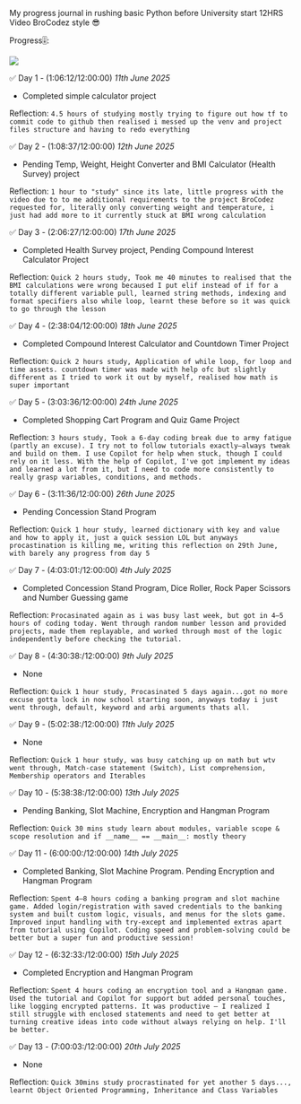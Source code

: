 My progress journal in rushing basic Python before University start 12HRS Video BroCodez style 😎

Progress🎚️: 

![](https://geps.dev/progress/54)

✅ Day 1 - (1:06:12/12:00:00) *11th June 2025*
 - Completed simple calculator project

Reflection:  `4.5 hours of studying mostly trying to figure out how tf to commit code to github then realised i messed up the venv and project files structure and having to redo everything`

✅ Day 2 - (1:08:37/12:00:00) *12th June 2025*
 - Pending Temp, Weight, Height Converter and BMI Calculator (Health Survey) project

Reflection:  `1 hour to "study" since its late, little progress with the video due to to me additional requirements to the project BroCodez requested for, literally only converting weight and temperature, i just had add more to it currently stuck at BMI wrong calculation`

✅ Day 3 - (2:06:27/12:00:00) *17th June 2025*
 - Completed Health Survey project, Pending Compound Interest Calculator Project

Reflection:  `Quick 2 hours study, Took me 40 minutes to realised that the BMI calculations were wrong becaused I put elif instead of if for a totally different variable pull, learned string methods, indexing and format specifiers also while loop, learnt these before so it was quick to go through the lesson`

✅ Day 4 - (2:38:04/12:00:00) *18th June 2025*
 - Completed Compound Interest Calculator and Countdown Timer Project

Reflection:  `Quick 2 hours study, Application of while loop, for loop and time assets. countdown timer was made with help ofc but slightly different as I tried to work it out by myself, realised how math is super important`

✅ Day 5 - (3:03:36/12:00:00) *24th June 2025*
 - Completed Shopping Cart Program and Quiz Game Project

Reflection:  `3 hours study, Took a 6-day coding break due to army fatigue (partly an excuse). I try not to follow tutorials exactly—always tweak and build on them. I use Copilot for help when stuck, though I could rely on it less. With the help of Copilot, I've got implement my ideas and learned a lot from it, but I need to code more consistently to really grasp variables, conditions, and methods.`

✅ Day 6 - (3:11:36/12:00:00) *26th June 2025*
 - Pending Concession Stand Program

Reflection:  `Quick 1 hour study, learned dictionary with key and value and how to apply it, just a quick session LOL but anyways procastination is killing me, writing this reflection on 29th June, with barely any progress from day 5`

✅ Day 7 - (4:03:01:/12:00:00) *4th July 2025*
 - Completed Concession Stand Program, Dice Roller, Rock Paper Scissors and Number Guessing game

Reflection:  `Procasinated again as i was busy last week, but got in 4–5 hours of coding today. Went through random number lesson and provided projects, made them replayable, and worked through most of the logic independently before checking the tutorial.`

✅ Day 8 - (4:30:38:/12:00:00) *9th July 2025*
 - None

Reflection:  `Quick 1 hour study, Procasinated 5 days again...got no more excuse gotta lock in now school starting soon, anyways today i just went through, default, keyword and arbi arguments thats all.`

✅ Day 9 - (5:02:38:/12:00:00) *11th July 2025*
 - None

Reflection:  `Quick 1 hour study, was busy catching up on math but wtv went through, Match-case statement (Switch), List comprehension, Membership operators and Iterables`

✅ Day 10 - (5:38:38:/12:00:00) *13th July 2025*
 - Pending Banking, Slot Machine, Encryption and Hangman Program

Reflection:  `Quick 30 mins study learn about modules, variable scope & scope resolution and if __name__ == __main__: mostly theory`

✅ Day 11 - (6:00:00:/12:00:00) *14th July 2025*
 - Completed Banking, Slot Machine Program. Pending Encryption and Hangman Program

Reflection:  `Spent 4–8 hours coding a banking program and slot machine game. Added login/registration with saved credentials to the banking system and built custom logic, visuals, and menus for the slots game. Improved input handling with try-except and implemented extras apart from tutorial using Copilot. Coding speed and problem-solving could be better but a super fun and productive session!`

✅ Day 12 - (6:32:33:/12:00:00) *15th July 2025*
 - Completed Encryption and Hangman Program

Reflection:  `Spent 4 hours coding an encryption tool and a Hangman game. Used the tutorial and Copilot for support but added personal touches, like logging encrypted patterns. It was productive — I realized I still struggle with enclosed statements and need to get better at turning creative ideas into code without always relying on help. I'll be better.`

✅ Day 13 - (7:00:03:/12:00:00) *20th July 2025*
 - None

Reflection:  `Quick 30mins study procrastinated for yet another 5 days..., learnt Object Oriented Programming, Inheritance and Class Variables`